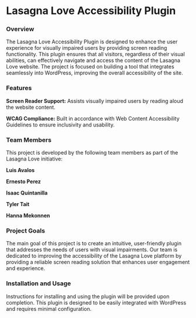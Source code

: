 # Lasagna Love Accessibility Plugin

### Overview
The Lasagna Love Accessibility Plugin is designed to enhance the user experience for visually impaired users by providing screen reading functionality. This plugin ensures that all visitors, regardless of their visual abilities, can effectively navigate and access the content of the Lasagna Love website. The project is focused on building a tool that integrates seamlessly into WordPress, improving the overall accessibility of the site.

### Features
**Screen Reader Support:** Assists visually impaired users by reading aloud the website content.

**WCAG Compliance:** Built in accordance with Web Content Accessibility Guidelines to ensure inclusivity and usability.

### Team Members
This project is developed by the following team members as part of the Lasagna Love initiative:

**Luis Avalos**

**Ernesto Perez**

**Isaac Quintanilla**

**Tyler Tait**

**Hanna Mekonnen**

### Project Goals
The main goal of this project is to create an intuitive, user-friendly plugin that addresses the needs of users with visual impairments. Our team is dedicated to improving the accessibility of the Lasagna Love platform by providing a reliable screen reading solution that enhances user engagement and experience.

### Installation and Usage
Instructions for installing and using the plugin will be provided upon completion. This plugin is designed to be easily integrated with WordPress and requires minimal configuration.
